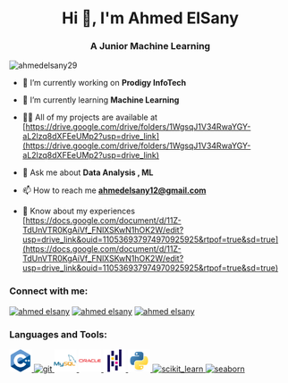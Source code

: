 <h1 align="center">Hi 👋, I'm Ahmed ElSany</h1>
<h3 align="center">A Junior Machine Learning</h3>

<p align="left"> <img src="https://komarev.com/ghpvc/?username=ahmedelsany29&label=Profile%20views&color=0e75b6&style=flat" alt="ahmedelsany29" /> </p>

- 🔭 I’m currently working on **Prodigy InfoTech**

- 🌱 I’m currently learning **Machine Learning**

- 👨‍💻 All of my projects are available at [https://drive.google.com/drive/folders/1WgsqJ1V34RwaYGY-aL2lzq8dXFEeUMp2?usp=drive_link](https://drive.google.com/drive/folders/1WgsqJ1V34RwaYGY-aL2lzq8dXFEeUMp2?usp=drive_link)

- 💬 Ask me about **Data Analysis , ML**

- 📫 How to reach me **ahmedelsany12@gmail.com**

- 📄 Know about my experiences [https://docs.google.com/document/d/11Z-TdUnVTR0KgAiVf_FNlXSKwN1hOK2W/edit?usp=drive_link&ouid=110536937974970925925&rtpof=true&sd=true](https://docs.google.com/document/d/11Z-TdUnVTR0KgAiVf_FNlXSKwN1hOK2W/edit?usp=drive_link&ouid=110536937974970925925&rtpof=true&sd=true)

<h3 align="left">Connect with me:</h3>
<p align="left">
<a href="https://linkedin.com/in/ahmed elsany" target="blank"><img align="center" src="https://raw.githubusercontent.com/rahuldkjain/github-profile-readme-generator/master/src/images/icons/Social/linked-in-alt.svg" alt="ahmed elsany" height="30" width="40" /></a>
<a href="https://kaggle.com/ahmed elsany" target="blank"><img align="center" src="https://raw.githubusercontent.com/rahuldkjain/github-profile-readme-generator/master/src/images/icons/Social/kaggle.svg" alt="ahmed elsany" height="30" width="40" /></a>
<a href="https://fb.com/ahmed elsany" target="blank"><img align="center" src="https://raw.githubusercontent.com/rahuldkjain/github-profile-readme-generator/master/src/images/icons/Social/facebook.svg" alt="ahmed elsany" height="30" width="40" /></a>
</p>

<h3 align="left">Languages and Tools:</h3>
<p align="left"> <a href="https://www.w3schools.com/cpp/" target="_blank" rel="noreferrer"> <img src="https://raw.githubusercontent.com/devicons/devicon/master/icons/cplusplus/cplusplus-original.svg" alt="cplusplus" width="40" height="40"/> </a> <a href="https://git-scm.com/" target="_blank" rel="noreferrer"> <img src="https://www.vectorlogo.zone/logos/git-scm/git-scm-icon.svg" alt="git" width="40" height="40"/> </a> <a href="https://www.mysql.com/" target="_blank" rel="noreferrer"> <img src="https://raw.githubusercontent.com/devicons/devicon/master/icons/mysql/mysql-original-wordmark.svg" alt="mysql" width="40" height="40"/> </a> <a href="https://www.oracle.com/" target="_blank" rel="noreferrer"> <img src="https://raw.githubusercontent.com/devicons/devicon/master/icons/oracle/oracle-original.svg" alt="oracle" width="40" height="40"/> </a> <a href="https://pandas.pydata.org/" target="_blank" rel="noreferrer"> <img src="https://raw.githubusercontent.com/devicons/devicon/2ae2a900d2f041da66e950e4d48052658d850630/icons/pandas/pandas-original.svg" alt="pandas" width="40" height="40"/> </a> <a href="https://www.python.org" target="_blank" rel="noreferrer"> <img src="https://raw.githubusercontent.com/devicons/devicon/master/icons/python/python-original.svg" alt="python" width="40" height="40"/> </a> <a href="https://scikit-learn.org/" target="_blank" rel="noreferrer"> <img src="https://upload.wikimedia.org/wikipedia/commons/0/05/Scikit_learn_logo_small.svg" alt="scikit_learn" width="40" height="40"/> </a> <a href="https://seaborn.pydata.org/" target="_blank" rel="noreferrer"> <img src="https://seaborn.pydata.org/_images/logo-mark-lightbg.svg" alt="seaborn" width="40" height="40"/> </a> </p>
